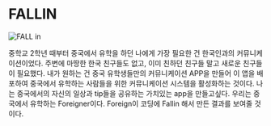 # FALLIN

![FALL in](https://user-images.githubusercontent.com/109690369/210133968-cbbec8b6-4721-438c-b9e3-3fc07b0e12d8.jpg)


중학교 2학년 때부터 중국에서 유학을 하던 나에게 가장 필요한 건 한국인과의 커뮤니케이션이었다.
주변에 마땅한 한국 친구들도 없고, 이미 친하던 친구들 말고 새로운 친구들이 필요했다.
내가 원하는 건 중국 유학생들만의 커뮤니케이션 APP을 만들어 이 앱을 배포하여 중국에서 유학하는 사람들을 위한 커뮤니케이션 시스템을 활성화하는 것이다.
나는 중국에서의 자신의 일상과 tip들을 공유하는 가치있는 app을 만들고싶다.
우리는 중국에서 유학하는 Foreigner이다. Foreign이 코딩에 Fallin 해서 만든 결과를 보여줄 것 이다.
